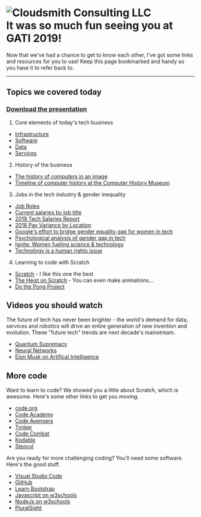 # ![Cloudsmith Consulting LLC](https://cloudsmithstatics.azureedge.net/web/cloudsmith-notagline-450x103.png "Cloudsmith Consulting")<br> It was so much fun seeing you at GATI 2019!
Now that we've had a chance to get to know each other, I've got some links and resources for you to use!  Keep this page bookmarked and handy so you have it to refer back to.

---
## Topics we covered today

### [Download the presentation](https://github.com/CloudSmithBrandon/gati-2019/releases/download/v2019/GATI.2019.pptx)

1. Core elements of today's tech business

  - [Infrastructure](https://www.techopedia.com/definition/29199/it-infrastructure)
  - [Software](https://searchapparchitecture.techtarget.com/definition/software)
  - [Data](https://www.techopedia.com/topic/237/big-data)
  - [Services](https://simplicable.com/new/service-architecture)

2. History of the business

  - [The history of computers in an image](https://i.pinimg.com/originals/c8/2d/fa/c82dfa33c4d520ce477593700d44bb04.jpg)
  - [Timeline of computer history at the Computer History Museum](https://www.computerhistory.org/timeline/)

3. Jobs in the tech industry & gender inequality

  - [Job Roles](https://www.techopedia.com/topic/260/job-roles)
  - [Current salaries by job title](https://www.glassdoor.com/Salaries/)
  - [2019 Tech Salaries Report](https://appdevelopermagazine.com/tech-salaries-in-2019-report-is-out/)
  - [2018 Pay Variance by Location](https://www.business.org/business/startup/highest-tech-salaries/)
  - [Google's effort to bridge gender equality gap for women in tech](https://youtu.be/fknJH4qyOIc)
  - [Psychological analysis of gender gap in tech](https://youtu.be/mwVJLBHy7lY)
  - [Ignite: Women fueling science & technology](http://ignite.globalfundforwomen.org/)
  - [Technology is a human rights issue](http://ignite.globalfundforwomen.org/gallery/technology-womens-human-rights-issue)

4. Learning to code with Scratch

  - [Scratch](https://scratch.mit.edu/) - I like this one the best
  - [The Heist on Scratch](https://scratch.mit.edu/projects/342705048/) - You can even make animations...
  - [Do the Pong Project](https://scratch.mit.edu/projects/10128515/)
  
## Videos you should watch

The future of tech has never been brighter - the world's demand for data, services and robotics will drive an entire generation of new invention and evolution.  These "future tech" trends are next decade's mainstream.

 - [Quantum Supremacy](https://youtu.be/-ZNEzzDcllU)
 - [Neural Networks](https://youtu.be/bfmFfD2RIcg)
 - [Elon Musk on Artifical Intelligence](https://youtu.be/Pls_q2aQzHg) 

## More code

Want to learn to code?  We showed you a little about Scratch, which is awesome.  Here's some other links to get you moving.

 - [code.org](http://www.code.org/)
 - [Code Academy](http://www.codecademy.com/#!/exercises/0)
 - [Code Avengers](https://www.codeavengers.com/)
 - [Tynker](https://www.tynker.com/)
 - [Code Combat](https://codecombat.com/)
 - [Kodable](https://www.kodable.com/)
 - [Stencyl](http://www.stencyl.com/)
 
Are you ready for more challenging coding?  You'll need some software.  Here's the good stuff.

 - [Visual Studio Code](https://code.visualstudio.com/)
 - [GitHub](https://github.com/)
 - [Learn Bootstrap](https://www.codecademy.com/learn/learn-bootstrap)
 - [Javascript on w3schools](https://www.w3schools.com/js/default.asp)
 - [NodeJs on w3schools](https://www.w3schools.com/nodejs/)
 - [PluralSight](https://www.pluralsight.com/)


